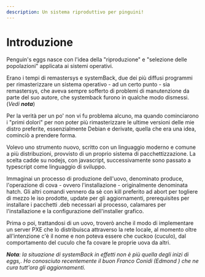 ```yaml
---
description: Un sistema riproduttivo per pinguini!
---
```


# Introduzione

Penguin's eggs nasce con l'idea della "riproduzione" e "selezione delle popolazioni" applicata ai sistemi operativi. 

Erano i tempi di remastersys e systemBack, due dei più diffusi programmi per rimasterizzare un sistema operativo - ad un certo punto - sia remastersys, che aveva sempre sofferto di problemi di manutenzione da parte del suo autore, che systemback furono in qualche modo dismessi. \(_Vedi **nota**_\) 

Per la verità per un po' non vi fu problema alcuno, ma quando cominciarono i "primi dolori" per non poter più rimasterizzare le ultime versioni delle mie distro preferite, essenzialmente Debian e derivate, quella che era una idea, cominciò a prendere forma.

Volevo uno strumento nuovo, scritto con un linguaggio moderno e comune a più distribuzioni, provvisto di un proprio sistema di pacchettizzazione. La scelta cadde su nodejs, con javascript, successivamente sono passato a typescript come linguaggio di sviluppo.

Immaginai un processo di produzione dell'uovo, denominato produce, l'operazione di cova - ovvero l'installazione - originalmente denominata hatch. Gli altri comandi vennero da sè con kill preferito ad abort per togliere di mezzo le iso prodotte, update per gli aggiornamenti, prerequisites per installare i pacchetti .deb necessari al processo, calamares per l'installazione e la configurazione dell'installer grafico.

Prima o poi, trattandosi di un uovo, troverò anche il modo di implementare un server PXE che lo distribuisca attraverso la rete locale, al momento oltre all'intenzione c'è il nome e non poteva essere che cuckoo \(cuculo\), dal comportamento del cuculo che fa covare le proprie uova da altri.



_**Nota**: la situazione  di systemBack  in effetti non è più quella degli inizi di eggs,. Ho conosciuto recentemente il buon Franco Conidi  \(Edmond \) che  ne cura tutt'ora gli aggiornamenti._

